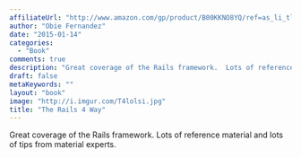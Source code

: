 ```yaml
---
affiliateUrl: "http://www.amazon.com/gp/product/B00KKNO8YQ/ref=as_li_tl?ie=UTF8&camp=1789&creative=390957&creativeASIN=B00KKNO8YQ&linkCode=as2&tag=jaktre-20&linkId=LGKCP4MGMCHB6S7F"
author: "Obie Fernandez"
date: "2015-01-14"
categories:
  - "Book"
comments: true
description: "Great coverage of the Rails framework.  Lots of reference material and lots of tips from material experts."
draft: false
metaKeywords: ""
layout: "book"
image: "http://i.imgur.com/T4lolsi.jpg"
title: "The Rails 4 Way"
---
```


Great coverage of the Rails framework.  Lots of reference material and lots of tips from material experts.
